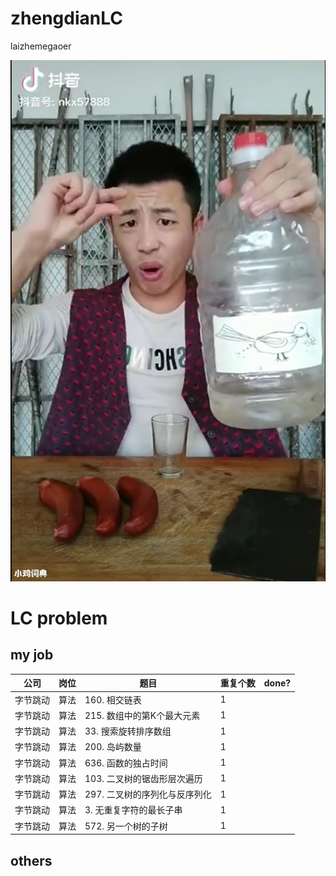 # zhengdianLC
laizhemegaoer

![img](img/birdvoltga.png)


# LC problem  

## my job

| 公司   | 岗位 | 题目                 | 重复个数 | done?|
|------|----|--------------------|------|------|
| 字节跳动 | 算法 | 160\. 相交链表         | 1    |   |
| 字节跳动 | 算法 | 215\. 数组中的第K个最大元素  | 1    |   |
| 字节跳动 | 算法 | 33\. 搜索旋转排序数组      | 1    |   |
| 字节跳动 | 算法 | 200\. 岛屿数量         | 1    |   |
| 字节跳动 | 算法 | 636\. 函数的独占时间      | 1    |   |
| 字节跳动 | 算法 | 103\. 二叉树的锯齿形层次遍历  | 1    |   |
| 字节跳动 | 算法 | 297\. 二叉树的序列化与反序列化 | 1    |   |
| 字节跳动 | 算法 | 3\. 无重复字符的最长子串     | 1    |   |
| 字节跳动 | 算法 | 572\. 另一个树的子树      | 1    |   |



## others







